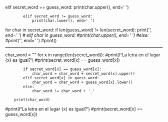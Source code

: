 elif secret_word == guess_word:
                print(char.upper(), end=' ')
            
            elif secret_word != guess_word:
                print(char.lower(), end=' ')




 for char in secret_word:
            if len(guess_word) != len(secret_word):
                print('_', end=' ')
           # elif char in guess_word:
                #print(char.upper(), end=' ')
            #else:
                #print('_', end=' ')
            #print()



---------------------------------


char_word = ""
        for x in range(len(secret_word)):
            #print(f'La letra en el lugar {x} es igual?')
            #print(secret_word[x] == guess_word[x])

            if secret_word[x] == guess_word[x]:
                char_word = char_word + secret_word[x].upper()
            elif secret_word[x] in guess_word:
                char_word = char_word + guess_word[x].lower()
            else:
                char_word != char_word + '_'
        
        print(char_word)



 #print(f'La letra en el lugar {x} es igual?')
            #print(secret_word[x] == guess_word[x])